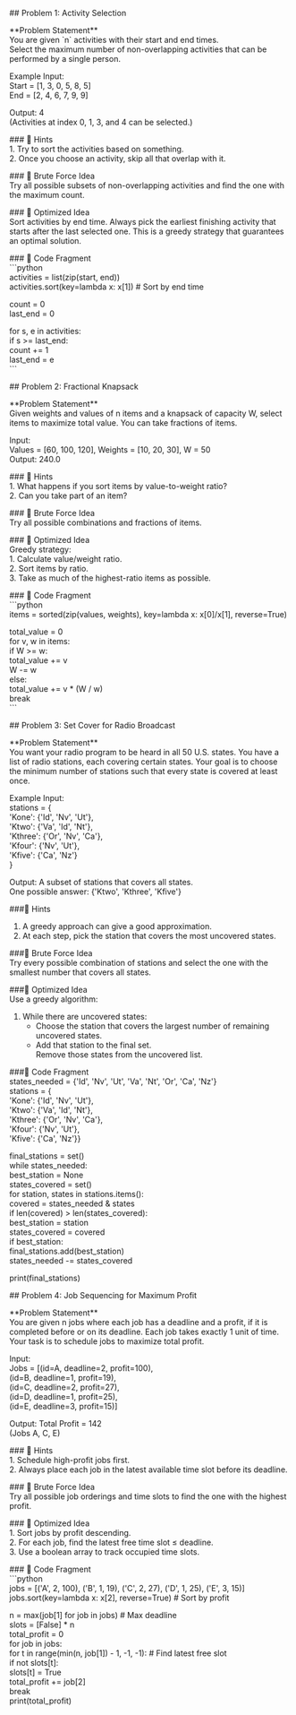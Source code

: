 \#\# Problem 1: Activity Selection

\*\*Problem Statement\*\*    
You are given \`n\` activities with their start and end times.    
Select the maximum number of non-overlapping activities that can be performed by a single person.

Example Input:    
Start \= \[1, 3, 0, 5, 8, 5\]    
End   \= \[2, 4, 6, 7, 9, 9\]  

Output: 4    
(Activities at index 0, 1, 3, and 4 can be selected.)

\#\#\# 🔹 Hints  
1\. Try to sort the activities based on something.  
2\. Once you choose an activity, skip all that overlap with it.

\#\#\# 🔹 Brute Force Idea    
Try all possible subsets of non-overlapping activities and find the one with the maximum count.  

\#\#\# 🔹 Optimized Idea    
Sort activities by end time. Always pick the earliest finishing activity that starts after the last selected one. This is a greedy strategy that guarantees an optimal solution.

\#\#\# 🔹 Code Fragment  
\`\`\`python  
activities \= list(zip(start, end))  
activities.sort(key=lambda x: x\[1\])  \# Sort by end time

count \= 0  
last\_end \= 0

for s, e in activities:  
    if s \>= last\_end:  
        count \+= 1  
        last\_end \= e  
\`\`\`

\#\# Problem 2: Fractional Knapsack

\*\*Problem Statement\*\*    
Given weights and values of n items and a knapsack of capacity W, select items to maximize total value. You can take fractions of items.

Input:    
Values \= \[60, 100, 120\], Weights \= \[10, 20, 30\], W \= 50    
Output: 240.0

\#\#\# 🔹 Hints  
1\. What happens if you sort items by value-to-weight ratio?  
2\. Can you take part of an item?

\#\#\# 🔹 Brute Force Idea    
Try all possible combinations and fractions of items.  

\#\#\# 🔹 Optimized Idea    
Greedy strategy:  
1\. Calculate value/weight ratio.  
2\. Sort items by ratio.  
3\. Take as much of the highest-ratio items as possible.

\#\#\# 🔹 Code Fragment  
\`\`\`python  
items \= sorted(zip(values, weights), key=lambda x: x\[0\]/x\[1\], reverse=True)

total\_value \= 0  
for v, w in items:  
    if W \>= w:  
        total\_value \+= v  
        W \-= w  
    else:  
        total\_value \+= v \* (W / w)  
        break  
\`\`\`

\#\# Problem 3: Set Cover for Radio Broadcast

\*\*Problem Statement\*\*    
You want your radio program to be heard in all 50 U.S. states. You have a list of radio stations, each covering certain states. Your goal is to choose the minimum number of stations such that every state is covered at least once.

Example Input:  
stations \= {  
    'Kone':   {'Id', 'Nv', 'Ut'},  
    'Ktwo':   {'Va', 'Id', 'Nt'},  
    'Kthree': {'Or', 'Nv', 'Ca'},  
    'Kfour':  {'Nv', 'Ut'},  
    'Kfive':  {'Ca', 'Nz'}  
}

Output: A subset of stations that covers all states.  
One possible answer: {'Ktwo', 'Kthree', 'Kfive'}

\#\#\#🔹 Hints

1. A greedy approach can give a good approximation.  
2. At each step, pick the station that covers the most uncovered states.

\#\#\#🔹 Brute Force Idea  
Try every possible combination of stations and select the one with the smallest number that covers all states.

\#\#\#🔹 Optimized Idea  
Use a greedy algorithm:

1. While there are uncovered states:  
   * Choose the station that covers the largest number of remaining uncovered states.  
   * Add that station to the final set.  
     Remove those states from the uncovered list.

\#\#\#🔹 Code Fragment  
states\_needed \= {'Id', 'Nv', 'Ut', 'Va', 'Nt', 'Or', 'Ca', 'Nz'}  
stations \= {  
    'Kone':   {'Id', 'Nv', 'Ut'},  
    'Ktwo':   {'Va', 'Id', 'Nt'},  
    'Kthree': {'Or', 'Nv', 'Ca'},  
    'Kfour':  {'Nv', 'Ut'},  
    'Kfive':  {'Ca', 'Nz'}}

final\_stations \= set()  
while states\_needed:  
    best\_station \= None  
    states\_covered \= set()  
    for station, states in stations.items():  
        covered \= states\_needed & states  
        if len(covered) \> len(states\_covered):  
            best\_station \= station  
            states\_covered \= covered  
    if best\_station:  
        final\_stations.add(best\_station)  
        states\_needed \-= states\_covered

print(final\_stations) 

\#\# Problem 4: Job Sequencing for Maximum Profit

\*\*Problem Statement\*\*    
You are given n jobs where each job has a deadline and a profit, if it is completed before or on its deadline. Each job takes exactly 1 unit of time. Your task is to schedule jobs to maximize total profit.

Input:    
Jobs \= \[(id=A, deadline=2, profit=100),    
        (id=B, deadline=1, profit=19),    
        (id=C, deadline=2, profit=27),    
        (id=D, deadline=1, profit=25),    
        (id=E, deadline=3, profit=15)\]  

Output: Total Profit \= 142   
(Jobs A, C, E)

\#\#\# 🔹 Hints  
1\. Schedule high-profit jobs first.  
2\. Always place each job in the latest available time slot before its deadline.

\#\#\# 🔹 Brute Force Idea    
Try all possible job orderings and time slots to find the one with the highest profit.  

\#\#\# 🔹 Optimized Idea    
1\. Sort jobs by profit descending.  
2\. For each job, find the latest free time slot ≤ deadline.  
3\. Use a boolean array to track occupied time slots.

\#\#\# 🔹 Code Fragment  
\`\`\`python  
jobs \= \[('A', 2, 100), ('B', 1, 19), ('C', 2, 27), ('D', 1, 25), ('E', 3, 15)\]  
jobs.sort(key=lambda x: x\[2\], reverse=True)  \# Sort by profit

n \= max(job\[1\] for job in jobs)  \# Max deadline  
slots \= \[False\] \* n  
total\_profit \= 0  
for job in jobs:  
    for t in range(min(n, job\[1\]) \- 1, \-1, \-1):  \# Find latest free slot  
        if not slots\[t\]:  
            slots\[t\] \= True  
            total\_profit \+= job\[2\]  
            break  
print(total\_profit)

